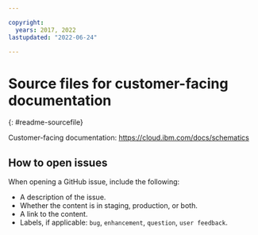 ```yaml
---

copyright:
  years: 2017, 2022
lastupdated: "2022-06-24"

---
```


# Source files for customer-facing documentation
{: #readme-sourcefile}

Customer-facing documentation: https://cloud.ibm.com/docs/schematics


## How to open issues

When opening a GitHub issue, include the following:
* A description of the issue.
* Whether the content is in staging, production, or both.
* A link to the content. 
* Labels, if applicable: `bug`, `enhancement`, `question`, `user feedback`.






